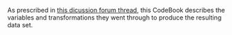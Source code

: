As prescribed in [this dicussion forum thread](https://class.coursera.org/getdata-007/forum/thread?thread_id=28), this CodeBook describes the variables and transformations they went through to produce the resulting data set.
